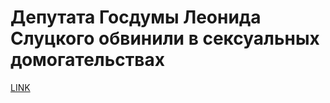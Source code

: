 # Депутата Госдумы Леонида Слуцкого обвинили в сексуальных домогательствах



[LINK](https://varlamov.ru/2796825.html)